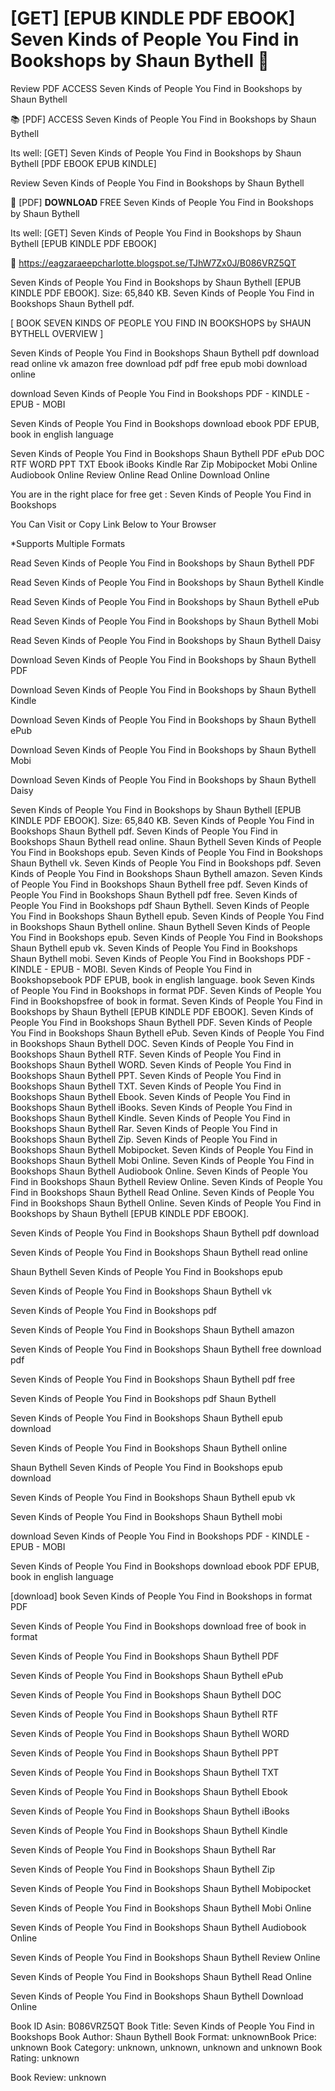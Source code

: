 # [GET] [EPUB KINDLE PDF EBOOK] Seven Kinds of People You Find in Bookshops by  Shaun Bythell 📑
Review PDF ACCESS Seven Kinds of People You Find in Bookshops by Shaun Bythell

📚 [PDF] ACCESS Seven Kinds of People You Find in Bookshops by Shaun Bythell

Its well: [GET] Seven Kinds of People You Find in Bookshops by Shaun Bythell [PDF EBOOK EPUB KINDLE]


Review Seven Kinds of People You Find in Bookshops by Shaun Bythell

📑 [PDF] 𝐃𝐎𝐖𝐍𝐋𝐎𝐀𝐃 FREE Seven Kinds of People You Find in Bookshops by Shaun Bythell

Its well: [GET] Seven Kinds of People You Find in Bookshops by Shaun Bythell [EPUB KINDLE PDF EBOOK]



📌 https://eagzaraeepcharlotte.blogspot.se/TJhW7Zx0J/B086VRZ5QT



Seven Kinds of People You Find in Bookshops by Shaun Bythell [EPUB KINDLE PDF EBOOK]. Size: 65,840 KB. Seven Kinds of People You Find in Bookshops Shaun Bythell pdf.

[ BOOK SEVEN KINDS OF PEOPLE YOU FIND IN BOOKSHOPS by SHAUN BYTHELL OVERVIEW ]

Seven Kinds of People You Find in Bookshops Shaun Bythell pdf download read online vk amazon free download pdf pdf free epub mobi download online

download Seven Kinds of People You Find in Bookshops PDF - KINDLE - EPUB - MOBI

Seven Kinds of People You Find in Bookshops download ebook PDF EPUB, book in english language

Seven Kinds of People You Find in Bookshops Shaun Bythell PDF ePub DOC RTF WORD PPT TXT Ebook iBooks Kindle Rar Zip Mobipocket Mobi Online Audiobook Online Review Online Read Online Download Online

You are in the right place for free get : Seven Kinds of People You Find in Bookshops

You Can Visit or Copy Link Below to Your Browser

*Supports Multiple Formats

Read Seven Kinds of People You Find in Bookshops by Shaun Bythell PDF

Read Seven Kinds of People You Find in Bookshops by Shaun Bythell Kindle

Read Seven Kinds of People You Find in Bookshops by Shaun Bythell ePub

Read Seven Kinds of People You Find in Bookshops by Shaun Bythell Mobi

Read Seven Kinds of People You Find in Bookshops by Shaun Bythell Daisy

Download Seven Kinds of People You Find in Bookshops by Shaun Bythell PDF

Download Seven Kinds of People You Find in Bookshops by Shaun Bythell Kindle

Download Seven Kinds of People You Find in Bookshops by Shaun Bythell ePub

Download Seven Kinds of People You Find in Bookshops by Shaun Bythell Mobi

Download Seven Kinds of People You Find in Bookshops by Shaun Bythell Daisy

Seven Kinds of People You Find in Bookshops by Shaun Bythell [EPUB KINDLE PDF EBOOK]. Size: 65,840 KB. Seven Kinds of People You Find in Bookshops Shaun Bythell pdf. Seven Kinds of People You Find in Bookshops Shaun Bythell read online. Shaun Bythell Seven Kinds of People You Find in Bookshops epub. Seven Kinds of People You Find in Bookshops Shaun Bythell vk. Seven Kinds of People You Find in Bookshops pdf. Seven Kinds of People You Find in Bookshops Shaun Bythell amazon. Seven Kinds of People You Find in Bookshops Shaun Bythell free pdf. Seven Kinds of People You Find in Bookshops Shaun Bythell pdf free. Seven Kinds of People You Find in Bookshops pdf Shaun Bythell. Seven Kinds of People You Find in Bookshops Shaun Bythell epub. Seven Kinds of People You Find in Bookshops Shaun Bythell online. Shaun Bythell Seven Kinds of People You Find in Bookshops epub. Seven Kinds of People You Find in Bookshops Shaun Bythell epub vk. Seven Kinds of People You Find in Bookshops Shaun Bythell mobi. Seven Kinds of People You Find in Bookshops PDF - KINDLE - EPUB - MOBI. Seven Kinds of People You Find in Bookshopsebook PDF EPUB, book in english language. book Seven Kinds of People You Find in Bookshops in format PDF. Seven Kinds of People You Find in Bookshopsfree of book in format. Seven Kinds of People You Find in Bookshops by Shaun Bythell [EPUB KINDLE PDF EBOOK]. Seven Kinds of People You Find in Bookshops Shaun Bythell PDF. Seven Kinds of People You Find in Bookshops Shaun Bythell ePub. Seven Kinds of People You Find in Bookshops Shaun Bythell DOC. Seven Kinds of People You Find in Bookshops Shaun Bythell RTF. Seven Kinds of People You Find in Bookshops Shaun Bythell WORD. Seven Kinds of People You Find in Bookshops Shaun Bythell PPT. Seven Kinds of People You Find in Bookshops Shaun Bythell TXT. Seven Kinds of People You Find in Bookshops Shaun Bythell Ebook. Seven Kinds of People You Find in Bookshops Shaun Bythell iBooks. Seven Kinds of People You Find in Bookshops Shaun Bythell Kindle. Seven Kinds of People You Find in Bookshops Shaun Bythell Rar. Seven Kinds of People You Find in Bookshops Shaun Bythell Zip. Seven Kinds of People You Find in Bookshops Shaun Bythell Mobipocket. Seven Kinds of People You Find in Bookshops Shaun Bythell Mobi Online. Seven Kinds of People You Find in Bookshops Shaun Bythell Audiobook Online. Seven Kinds of People You Find in Bookshops Shaun Bythell Review Online. Seven Kinds of People You Find in Bookshops Shaun Bythell Read Online. Seven Kinds of People You Find in Bookshops Shaun Bythell Online. Seven Kinds of People You Find in Bookshops by Shaun Bythell [EPUB KINDLE PDF EBOOK].

Seven Kinds of People You Find in Bookshops Shaun Bythell pdf download

Seven Kinds of People You Find in Bookshops Shaun Bythell read online

Shaun Bythell Seven Kinds of People You Find in Bookshops epub

Seven Kinds of People You Find in Bookshops Shaun Bythell vk

Seven Kinds of People You Find in Bookshops pdf

Seven Kinds of People You Find in Bookshops Shaun Bythell amazon

Seven Kinds of People You Find in Bookshops Shaun Bythell free download pdf

Seven Kinds of People You Find in Bookshops Shaun Bythell pdf free

Seven Kinds of People You Find in Bookshops pdf Shaun Bythell

Seven Kinds of People You Find in Bookshops Shaun Bythell epub download

Seven Kinds of People You Find in Bookshops Shaun Bythell online

Shaun Bythell Seven Kinds of People You Find in Bookshops epub download

Seven Kinds of People You Find in Bookshops Shaun Bythell epub vk

Seven Kinds of People You Find in Bookshops Shaun Bythell mobi

download Seven Kinds of People You Find in Bookshops PDF - KINDLE - EPUB - MOBI

Seven Kinds of People You Find in Bookshops download ebook PDF EPUB, book in english language

[download] book Seven Kinds of People You Find in Bookshops in format PDF

Seven Kinds of People You Find in Bookshops download free of book in format

Seven Kinds of People You Find in Bookshops Shaun Bythell PDF

Seven Kinds of People You Find in Bookshops Shaun Bythell ePub

Seven Kinds of People You Find in Bookshops Shaun Bythell DOC

Seven Kinds of People You Find in Bookshops Shaun Bythell RTF

Seven Kinds of People You Find in Bookshops Shaun Bythell WORD

Seven Kinds of People You Find in Bookshops Shaun Bythell PPT

Seven Kinds of People You Find in Bookshops Shaun Bythell TXT

Seven Kinds of People You Find in Bookshops Shaun Bythell Ebook

Seven Kinds of People You Find in Bookshops Shaun Bythell iBooks

Seven Kinds of People You Find in Bookshops Shaun Bythell Kindle

Seven Kinds of People You Find in Bookshops Shaun Bythell Rar

Seven Kinds of People You Find in Bookshops Shaun Bythell Zip

Seven Kinds of People You Find in Bookshops Shaun Bythell Mobipocket

Seven Kinds of People You Find in Bookshops Shaun Bythell Mobi Online

Seven Kinds of People You Find in Bookshops Shaun Bythell Audiobook Online

Seven Kinds of People You Find in Bookshops Shaun Bythell Review Online

Seven Kinds of People You Find in Bookshops Shaun Bythell Read Online

Seven Kinds of People You Find in Bookshops Shaun Bythell Download Online

Book ID Asin: B086VRZ5QT
Book Title: Seven Kinds of People You Find in Bookshops
Book Author: Shaun Bythell
Book Format: unknownBook Price: unknown
Book Category: unknown, unknown, unknown and unknown
Book Rating: unknown

Book Review: unknown
